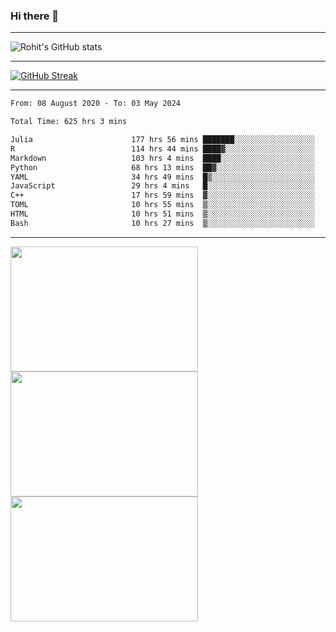 ### Hi there 👋

<hr/>

![Rohit's GitHub stats](https://github-readme-stats.vercel.app/api?username=RohitRathore1&show_icons=true&theme=transparent)

<hr/>

[![GitHub Streak](http://github-readme-streak-stats.herokuapp.com?user=RohitRathore1&theme=dark&mode=weekly)](https://git.io/streak-stats)

<hr/>

<!--START_SECTION:waka-->

```txt
From: 08 August 2020 - To: 03 May 2024

Total Time: 625 hrs 3 mins

Julia                      177 hrs 56 mins ███████░░░░░░░░░░░░░░░░░░   28.47 %
R                          114 hrs 44 mins ████▓░░░░░░░░░░░░░░░░░░░░   18.36 %
Markdown                   103 hrs 4 mins  ████░░░░░░░░░░░░░░░░░░░░░   16.49 %
Python                     68 hrs 13 mins  ██▓░░░░░░░░░░░░░░░░░░░░░░   10.92 %
YAML                       34 hrs 49 mins  █▒░░░░░░░░░░░░░░░░░░░░░░░   05.57 %
JavaScript                 29 hrs 4 mins   █░░░░░░░░░░░░░░░░░░░░░░░░   04.65 %
C++                        17 hrs 59 mins  ▓░░░░░░░░░░░░░░░░░░░░░░░░   02.88 %
TOML                       10 hrs 55 mins  ▒░░░░░░░░░░░░░░░░░░░░░░░░   01.75 %
HTML                       10 hrs 51 mins  ▒░░░░░░░░░░░░░░░░░░░░░░░░   01.74 %
Bash                       10 hrs 27 mins  ▒░░░░░░░░░░░░░░░░░░░░░░░░   01.67 %
```

<!--END_SECTION:waka-->

<hr/>

<p>
  <img src="https://wakatime.com/share/@TeAmp0is0N/0205e68a-e5ed-48bf-b870-3c94c1fa77d3.svg" width="300" height="200">
  <img src="https://wakatime.com/share/@TeAmp0is0N/3935ee43-08a3-493e-8b95-60c1f9204b15.svg" width="300" height="200">
  <img src="https://wakatime.com/share/@TeAmp0is0N/8717aacc-7340-44e0-abb1-987dc9823fcd.svg" width="300" height="200">
</p>




